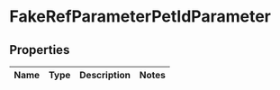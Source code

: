 

# FakeRefParameterPetIdParameter


## Properties

| Name | Type | Description | Notes |
|------------ | ------------- | ------------- | -------------|



